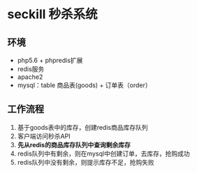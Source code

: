 # seckill 秒杀系统
## 环境
* php5.6 + phpredis扩展
* redis服务
* apache2
* mysql：table 商品表(goods) + 订单表（order）

## 工作流程
1. 基于goods表中的库存，创建redis商品库存队列
2. 客户端访问秒杀API
3. **先从redis的商品库存队列中查询剩余库存**
4. redis队列中有剩余，则在mysql中创建订单，去库存，抢购成功
5. redis队列中没有剩余，则提示库存不足，抢购失败
